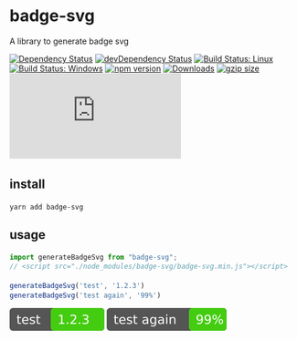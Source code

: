 # badge-svg

A library to generate badge svg

[![Dependency Status](https://david-dm.org/plantain-00/badge-svg.svg)](https://david-dm.org/plantain-00/badge-svg)
[![devDependency Status](https://david-dm.org/plantain-00/badge-svg/dev-status.svg)](https://david-dm.org/plantain-00/badge-svg#info=devDependencies)
[![Build Status: Linux](https://travis-ci.org/plantain-00/badge-svg.svg?branch=master)](https://travis-ci.org/plantain-00/badge-svg)
[![Build Status: Windows](https://ci.appveyor.com/api/projects/status/github/plantain-00/badge-svg?branch=master&svg=true)](https://ci.appveyor.com/project/plantain-00/badge-svg/branch/master)
[![npm version](https://badge.fury.io/js/badge-svg.svg)](https://badge.fury.io/js/badge-svg)
[![Downloads](https://img.shields.io/npm/dm/badge-svg.svg)](https://www.npmjs.com/package/badge-svg)
[![gzip size](https://img.badgesize.io/https://unpkg.com/badge-svg?compression=gzip)](https://unpkg.com/badge-svg)
[![type-coverage](https://img.shields.io/badge/dynamic/json.svg?label=type-coverage&prefix=%E2%89%A5&suffix=%&query=$.typeCoverage.atLeast&uri=https%3A%2F%2Fraw.githubusercontent.com%2Fplantain-00%2Fbadge-svg%2Fmaster%2Fpackage.json)](https://github.com/plantain-00/badge-svg)

## install

`yarn add badge-svg`

## usage

```ts
import generateBadgeSvg from "badge-svg";
// <script src="./node_modules/badge-svg/badge-svg.min.js"></script>

generateBadgeSvg('test', '1.2.3')
generateBadgeSvg('test again', '99%')
```

![test](./spec/test.svg)
![test](./spec/test2.svg)
